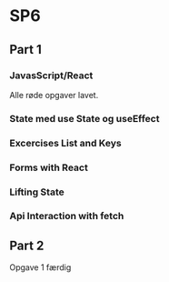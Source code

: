 # SP6

## Part 1


### JavasScript/React
Alle røde opgaver lavet.

### State med use State og useEffect

### Excercises List and Keys

### Forms with React

### Lifting State

### Api Interaction with fetch


## Part 2
Opgave 1 færdig
